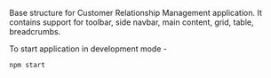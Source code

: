 Base structure for Customer Relationship Management application. It contains support for toolbar, side navbar, main content, grid, table, breadcrumbs.

To start application in development mode -
```
npm start
```

